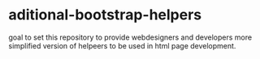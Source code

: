 # aditional-bootstrap-helpers
goal to set this repository to provide webdesigners and developers more simplified version of helpeers to be used in html page development.
